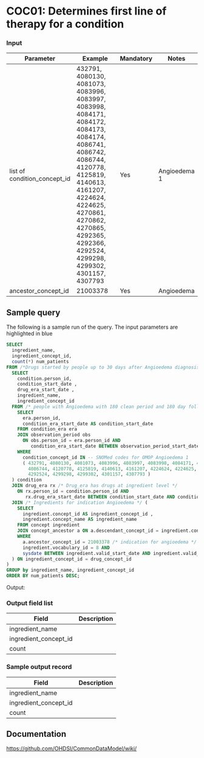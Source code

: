 # COC01: Determines first line of therapy for a condition

### Input

|  Parameter |  Example |  Mandatory |  Notes |
| --- | --- | --- | --- |
| list of condition_concept_id | 432791, 4080130, 4081073, 4083996, 4083997, 4083998, 4084171, 4084172, 4084173, 4084174, 4086741, 4086742, 4086744, 4120778, 4125819, 4140613, 4161207, 4224624, 4224625, 4270861, 4270862, 4270865, 4292365, 4292366, 4292524, 4299298, 4299302, 4301157, 4307793 | Yes | Angioedema 1 |
| ancestor_concept_id | 21003378 | Yes | Angioedema |

## Sample query
The following is a sample run of the query. The input parameters are highlighted in  blue  

```sql
SELECT 
  ingredient_name, 
  ingredient_concept_id, 
  count(*) num_patients 
FROM /*Drugs started by people up to 30 days after Angioedema diagnosis */ ( 
  SELECT 
    condition.person_id, 
    condition_start_date , 
    drug_era_start_date , 
    ingredient_name, 
    ingredient_concept_id 
  FROM /* people with Angioedema with 180 clean period and 180 day follow-up */ ( 
    SELECT 
      era.person_id, 
      condition_era_start_date AS condition_start_date 
    FROM condition_era era 
    JOIN observation_period obs 
      ON obs.person_id = era.person_id AND 
         condition_era_start_date BETWEEN observation_period_start_date + 180 AND observation_period_end_date - 180 
    WHERE 
      condition_concept_id IN -- SNOMed codes for OMOP Angioedema 1 
      ( 432791, 4080130, 4081073, 4083996, 4083997, 4083998, 4084171, 4084172, 4084173, 4084174, 4086741, 4086742, 
        4086744, 4120778, 4125819, 4140613, 4161207, 4224624, 4224625, 4270861, 4270862, 4270865, 4292365, 4292366, 
        4292524, 4299298, 4299302, 4301157, 4307793 ) 
  ) condition 
  JOIN drug_era rx /* Drug_era has drugs at ingredient level */ 
    ON rx.person_id = condition.person_id AND 
       rx.drug_era_start_date BETWEEN condition_start_date AND condition_start_date + 30 
  JOIN /* Ingredients for indication Angioedema */ ( 
    SELECT 
      ingredient.concept_id AS ingredient_concept_id , 
      ingredient.concept_name AS ingredient_name 
    FROM concept ingredient 
    JOIN concept_ancestor a ON a.descendant_concept_id = ingredient.concept_id 
    WHERE 
      a.ancestor_concept_id = 21003378 /* indication for angioedema */ AND 
      ingredient.vocabulary_id = 8 AND 
      sysdate BETWEEN ingredient.valid_start_date AND ingredient.valid_end_date 
  ) ON ingredient_concept_id = drug_concept_id 
) 
GROUP by ingredient_name, ingredient_concept_id 
ORDER BY num_patients DESC;
```



 Output:

### Output field list

|  Field |  Description |
| --- | --- |
| ingredient_name |   |
| ingredient_concept_id |   |
| count |   |

### Sample output record

|  Field |  Description |
| --- | --- |
| ingredient_name |   |
| ingredient_concept_id |   |
| count |   |

## Documentation
https://github.com/OHDSI/CommonDataModel/wiki/
